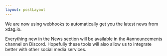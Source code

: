 ```yaml
---
layout: postLayout
---
```


We are now using webhooks to automatically get you the latest news from xdag.io.

Everything new in the News section will be available in the #announcements channel on Discord. Hopefully these tools will also allow us to integrate better with other social media services.